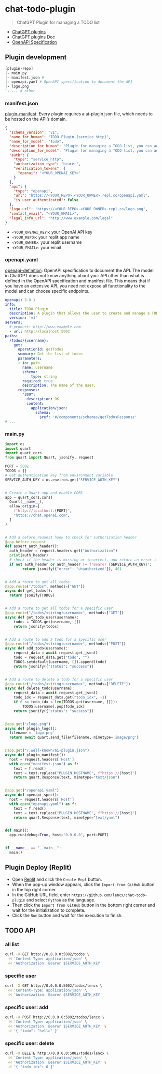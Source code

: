 # chat-todo-plugin

> ChatGPT Plugin for managing a TODO list

- [ChatGPT plugins](https://openai.com/blog/chatgpt-plugins)
- [ChatGPT plugins Doc](https://platform.openai.com/docs/plugins/introduction)
- [OpenAPI Specification](https://swagger.io/specification)

## Plugin development

```bash
[plugin-repo]
|- main.py
|- manifest.json #
|- openapi.yaml # OpenAPI specification to document the API
|- logo.png
`- ... # other
```

### manifest.json

[plugin-manifest](https://platform.openai.com/docs/plugins/getting-started/plugin-manifest): Every plugin requires a ai-plugin.json file, which needs to be hosted on the API’s domain.

```json
{
  "schema_version": "v1",
  "name_for_human": "TODO Plugin (service http)",
  "name_for_model": "todo",
  "description_for_human": "Plugin for managing a TODO list, you can add, remove and view your TODOs.",
  "description_for_model": "Plugin for managing a TODO list, you can add, remove and view your TODOs.",
  "auth": {
    "type": "service_http",
    "authorization_type": "bearer",
    "verification_tokens": {
      "openai": "<YOUR_OPENAI_KEY>"
    }
  },
  "api": {
    "type": "openapi",
    "url": "https://<YOUR_REPO>.<YOUR_OWNER>.repl.co/openapi.yaml",
    "is_user_authenticated": false
  },
  "logo_url": "https://<YOUR_REPO>.<YOUR_OWNER>.repl.co/logo.png",
  "contact_email": "<YOUR_EMAIL>",
  "legal_info_url": "http://www.example.com/legal"
}
```

- `<YOUR_OPENAI_KEY>`: your OpenAI API key
- `<YOUR_REPO>`: your replit app name
- `<YOUR_OWNER>`: your replit username
- `<YOUR_EMAIL>`: your email

### openapi.yaml

[openapi-definition](https://platform.openai.com/docs/plugins/getting-started/openapi-definition): OpenAPI specification to document the API. The model in ChatGPT does not know anything about your API other than what is defined in the OpenAPI specification and manifest file. This means that if you have an extensive API, you need not expose all functionality to the model and can choose specific endpoints.

```yaml
openapi: 3.0.1
info:
  title: TODO Plugin
  description: A plugin that allows the user to create and manage a TODO list using ChatGPT. If you do not know the user's username, ask them first before making queries to the plugin. Otherwise, use the username "global".
  version: 'v1'
servers:
  # product: http://www.example.com
  - url: http://localhost:5002
paths:
  /todos/{username}:
    get:
      operationId: getTodos
      summary: Get the list of todos
      parameters:
      - in: path
        name: username
        schema:
            type: string
        required: true
        description: The name of the user.
      responses:
        "200":
          description: OK
          content:
            application/json:
              schema:
                $ref: '#/components/schemas/getTodosResponse'
# ...
```

### main.py

```py
import os
import quart
import quart_cors
from quart import Quart, jsonify, request

PORT = 5002
TODOS = {}
# Get authentication key from environment variable
SERVICE_AUTH_KEY = os.environ.get("SERVICE_AUTH_KEY")


# Create a Quart app and enable CORS
app = quart_cors.cors(
  Quart(__name__),
  allow_origin=[
    f"http://localhost:{PORT}",
    "https://chat.openai.com",
  ]
)


# Add a before_request hook to check for authorization header
@app.before_request
def assert_auth_header():
  auth_header = request.headers.get("Authorization")
  print(auth_header)
  # check if the header is missing or incorrect, and return an error if needed
  if not auth_header or auth_header != f"Bearer {SERVICE_AUTH_KEY}":
        return jsonify({"error": "Unauthorized"}), 401


# Add a route to get all todos
@app.route("/todos", methods=["GET"])
async def get_todos():
  return jsonify(TODOS)


# Add a route to get all todos for a specific user
@app.route("/todos/<string:username>", methods=["GET"])
async def get_todo_user(username):
    todos = TODOS.get(username, [])
    return jsonify(todos)


# Add a route to add a todo for a specific user
@app.route("/todos/<string:username>", methods=["POST"])
async def add_todo(username):
    request_data = await request.get_json()
    todo = request_data.get("todo", "")
    TODOS.setdefault(username, []).append(todo)
    return jsonify({"status": "success"})


# Add a route to delete a todo for a specific user
@app.route("/todos/<string:username>", methods=["DELETE"])
async def delete_todo(username):
    request_data = await request.get_json()
    todo_idx = request_data.get("todo_idx", -1)
    if 0 <= todo_idx < len(TODOS.get(username, [])):
        TODOS[username].pop(todo_idx)
    return jsonify({"status": "success"})


@app.get("/logo.png")
async def plugin_logo():
  filename = 'logo.png'
  return await quart.send_file(filename, mimetype='image/png')


@app.get("/.well-known/ai-plugin.json")
async def plugin_manifest():
  host = request.headers['Host']
  with open("manifest.json") as f:
    text = f.read()
    text = text.replace("PLUGIN_HOSTNAME", f"https://{host}")
    return quart.Response(text, mimetype="text/json")


@app.get("/openapi.yaml")
async def openapi_spec():
  host = request.headers['Host']
  with open("openapi.yaml") as f:
    text = f.read()
    text = text.replace("PLUGIN_HOSTNAME", f"https://{host}")
    return quart.Response(text, mimetype="text/yaml")


def main():
  app.run(debug=True, host="0.0.0.0", port=PORT)


if __name__ == "__main__":
  main()
```

## Plugin Deploy (Replit)

- Open [Replit](https://replit.com) and click the `Create Repl` button.
- When the pop-up window appears, click the `Import from GitHub` button in the top right corner.
- In the GitHub URL field, enter `https://github.com/lencx/chat-todo-plugin` and select `Python` as the language.
- Then click the `Import from GitHub` button in the bottom right corner and wait for the initialization to complete.
- Click the `Run` button and wait for the execution to finish.

<!-- ## Local Development

```bash
# install dependencies
poetry install

# run the service
poetry run python main.py
``` -->

## TODO API

### all list

```bash
curl -X GET http://0.0.0.0:5002/todos \
 -H 'Content-Type: application/json' \
 -H 'Authorization: Bearer $SERVICE_AUTH_KEY'
```

### specific user

```bash
curl -X GET http://0.0.0.0:5002/todos/lencx \
 -H 'Content-Type: application/json' \
 -H 'Authorization: Bearer $SERVICE_AUTH_KEY'
```

### specific user: add

```bash
curl -X POST http://0.0.0.0:5002/todos/lencx \
 -H 'Content-Type: application/json' \
 -H 'Authorization: Bearer $SERVICE_AUTH_KEY' \
 -d '{ "todo": "hello" }'
```

### specific user: delete

```bash
curl -X DELETE http://0.0.0.0:5002/todos/lencx \
 -H 'Content-Type: application/json' \
 -H 'Authorization: Bearer $SERVICE_AUTH_KEY' \
 -d '{ "todo_idx": 0 }'
```
